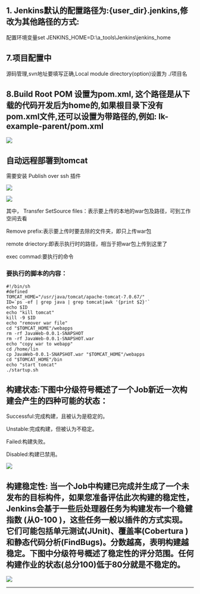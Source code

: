 ## 1. Jenkins默认的配置路径为:{user_dir}\.jenkins,修改为其他路径的方式:
配置环境变量set JENKINS_HOME=D:\a_tools\Jenkins\jenkins_home

## 7.项目配置中
源码管理,svn地址要填写正确,Local module directory(option)设置为   ./项目名

## 8.Build     Root POM 设置为pom.xml, 这个路径是从下载的代码开发后为home的,如果根目录下没有pom.xml文件,还可以设置为带路径的,例如: lk-example-parent/pom.xml


![](http://img.blog.csdn.net/20160114175656084)


## 自动远程部署到tomcat
需要安装 Publish over ssh  插件

![](http://img.blog.csdn.net/20160115133537058)

![](http://img.blog.csdn.net/20160115134058186)

其中，
Transfer SetSource files：表示要上传的本地的war包及路径，可到工作空间去看

Remove prefix:表示要上传时要去除的文件夹，即只上传war包

remote driectory:即表示执行时的路径，相当于把war包上传到这里了

exec commad:要执行的命令

### 要执行的脚本的内容：

```
#!/bin/sh  
#defined   
TOMCAT_HOME="/usr/java/tomcat/apache-tomcat-7.0.67/"  
ID=`ps -ef | grep java | grep tomcat|awk '{print $2}'`  
echo $ID   
echo "kill tomcat"  
kill -9 $ID  
echo "remover war file"  
cd "$TOMCAT_HOME"/webapps  
rm -rf JavaWeb-0.0.1-SNAPSHOT  
rm -rf JavaWeb-0.0.1-SNAPSHOT.war  
echo "copy war to webapp"  
cd /home/lin  
cp JavaWeb-0.0.1-SNAPSHOT.war "$TOMCAT_HOME"/webapps  
cd "$TOMCAT_HOME"/bin  
echo "start tomcat"  
./startup.sh  

```

## 构建状态:下图中分级符号概述了一个Job新近一次构建会产生的四种可能的状态：

Successful:完成构建，且被认为是稳定的。

Unstable:完成构建，但被认为不稳定。

Failed:构建失败。

Disabled:构建已禁用。

![](http://images.cnitblog.com/blog/529896/201308/12164329-a5349dc8bbce4f3d8a280d3de7eed1c4.jpg)

## 构建稳定性: 当一个Job中构建已完成并生成了一个未发布的目标构件，如果您准备评估此次构建的稳定性，Jenkins会基于一些后处理器任务为构建发布一个稳健指数 (从0-100 )，这些任务一般以插件的方式实现。它们可能包括单元测试(JUnit)、覆盖率(Cobertura )和静态代码分析(FindBugs)。分数越高，表明构建越稳定。下图中分级符号概述了稳定性的评分范围。任何构建作业的状态(总分100)低于80分就是不稳定的。

![](http://images.cnitblog.com/blog/529896/201308/12164338-0b8dc036c3ae4af28a3f1f90ae11ea54.jpg)


























































































































































































































































































































































































































































































































































---
